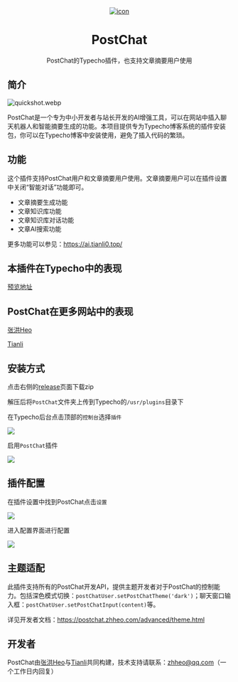 <div align="center">
    <a href="https://ai.tianli0.top/" target="_blank" rel="noopener noreferrer">
        <img src="https://img.zhheo.com/i/2024/06/21/6674f00f3eb9d.webp" alt="icon"/>
    </a>
    <h1 align="center">PostChat</h1>
    <span>PostChat的Typecho插件，也支持文章摘要用户使用</span>
</div>

## 简介

![quickshot.webp](https://img.zhheo.com/i/2024/06/21/6674f0133b5b3.webp)

PostChat是一个专为中小开发者与站长开发的AI增强工具，可以在网站中插入聊天机器人和智能摘要生成的功能。本项目提供专为Typecho博客系统的插件安装包，你可以在Typecho博客中安装使用，避免了插入代码的繁琐。

## 功能

这个插件支持PostChat用户和文章摘要用户使用。文章摘要用户可以在插件设置中关闭“智能对话”功能即可。

- 文章摘要生成功能
- 文章知识库功能
- 文章知识库对话功能
- 文章AI搜索功能

更多功能可以参见：https://ai.tianli0.top/

## 本插件在Typecho中的表现

[预览地址](https://typecho.zhheo.com/archives/3/)

## PostChat在更多网站中的表现

[张洪Heo](https://blog.zhheo.com/)

[Tianli](https://tianli-blog.club/)

## 安装方式

点击右侧的[release](https://github.com/zhheo/typecho-plugin-postchat/releases)页面下载zip

解压后将`PostChat`文件夹上传到Typecho的`/usr/plugins`目录下

在Typecho后台点击顶部的`控制台`选择`插件`

![](https://img.zhheo.com/i/2024/07/10/668e198e1c22f.webp)

启用`PostChat`插件

![](https://img.zhheo.com/i/2024/07/10/668e19b9b3a70.webp)

## 插件配置

在插件设置中找到PostChat点击`设置`

![](https://img.zhheo.com/i/2024/07/10/668e19df3e7fa.webp)

进入配置界面进行配置

![](https://img.zhheo.com/i/2024/07/10/668e1a2d59c03.webp)

## 主题适配

此插件支持所有的PostChat开发API，提供主题开发者对于PostChat的控制能力。包括深色模式切换：`postChatUser.setPostChatTheme('dark')`；聊天窗口输入框：`postChatUser.setPostChatInput(content)`等。

详见开发者文档：https://postchat.zhheo.com/advanced/theme.html

## 开发者

PostChat由[张洪Heo](https://github.com/zhheo)与[Tianli](https://github.com/TIANLI0)共同构建，技术支持请联系：zhheo@qq.com（一个工作日内回复）
